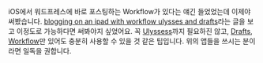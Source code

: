 iOS에서 워드프레스에 바로 포스팅하는 Workflow가 있다는 얘긴 들었었는데 이제야 써봤습니다. [blogging on an ipad with workflow ulysses and drafts](http://incompetentwriter.com/2016/01/17/blogging-on-an-ipad-with-workflow-ulysses-and-drafts/)라는 글을 보고 이정도로 가능하다면 써봐야지 싶었어요. 꼭 [Ulyssess](http://www.ulyssesapp.com/ipad/)까지 필요하진 않고, [Drafts](http://agiletortoise.com/drafts/), [Workflow](https://workflow.is/)만 있어도 충분히 사용할 수 있을 것 같은 팁입니다. 위의 앱들을 쓰시는 분이라면 일독을 권합니다.